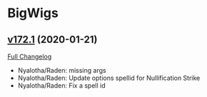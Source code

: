# BigWigs

## [v172.1](https://github.com/BigWigsMods/BigWigs/tree/v172.1) (2020-01-21)
[Full Changelog](https://github.com/BigWigsMods/BigWigs/compare/v172...v172.1)

- Nyalotha/Raden: missing args  
- Nyalotha/Raden: Update options spellid for Nullification Strike  
- Nyalotha/Raden: Fix a spell id  
